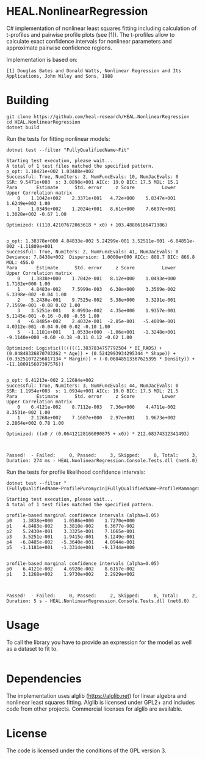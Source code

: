 # HEAL.NonlinearRegression
C# implementation of nonlinear least squares fitting including calculation of t-profiles and pairwise profile plots (see [1]).
The t-profiles allow to calculate exact confidence intervals for nonlinear parameters and approximate pairwise confidence regions.

Implementation is based on:

`[1] Douglas Bates and Donald Watts, Nonlinear Regression and Its Applications, John Wiley and Sons, 1988`

# Building
```
git clone https://github.com/heal-research/HEAL.NonlinearRegression
cd HEAL.NonlinearRegression
dotnet build
```

Run the tests for fitting nonlinear models:
```
dotnet test --filter "FullyQualifiedName~Fit"
```

```
Starting test execution, please wait...
A total of 1 test files matched the specified pattern.
p_opt: 1.10421e+002 1.03488e+002
Successful: True, NumIters: 2, NumFuncEvals: 10, NumJacEvals: 0
SSR: 9.5471e+003  s: 3.0898e+001 AICc: 19.0 BIC: 17.5 MDL: 15.1
Para       Estimate      Std. error     z Score          Lower          Upper Correlation matrix
    0    1.1042e+002    2.3371e+001   4.72e+000    5.8347e+001    1.6249e+002 1.00
    1    1.0349e+002    1.2024e+001   8.61e+000    7.6697e+001    1.3028e+002 -0.67 1.00

Optimized: ((110.42107672063618 * x0) + 103.48806186471386)


p_opt: 1.38378e+000 4.84833e-002 5.24299e-001 3.52511e-001 -6.84851e-002 -1.11809e+001
Successful: True, NumIters: 2, NumFuncEvals: 41, NumJacEvals: 0
Deviance: 7.8438e+002  Dispersion: 1.0000e+000 AICc: 808.7 BIC: 866.8 MDL: 456.0
Para       Estimate      Std. error     z Score          Lower          Upper Correlation matrix
    0    1.3838e+000    1.7042e-001   8.12e+000    1.0493e+000    1.7182e+000 1.00
    1    4.8483e-002    7.5999e-003   6.38e+000    3.3569e-002    6.3398e-002 -0.04 1.00
    2    5.2430e-001    9.7525e-002   5.38e+000    3.3291e-001    7.1569e-001 -0.08 0.02 1.00
    3    3.5251e-001    8.0993e-002   4.35e+000    1.9357e-001    5.1145e-001 -0.16 -0.08 -0.55 1.00
    4   -6.8485e-002    2.4032e-001  -2.85e-001   -5.4009e-001    4.0312e-001 -0.04 0.00 0.02 -0.10 1.00
    5   -1.1181e+001    1.0533e+000  -1.06e+001   -1.3248e+001   -9.1140e+000 -0.60 -0.38 -0.11 0.12 -0.62 1.00

Optimized: Logistic(((((((1.3837834757792504 * BI_RADS) + (0.04848326870703262 * Age)) + (0.5242993934295344 * Shape)) + (0.35251072256817134 * Margin)) + (-0.06848513367625395 * Density)) + -11.180915607397576))


p_opt: 6.41213e-002 2.12684e+002
Successful: True, NumIters: 3, NumFuncEvals: 44, NumJacEvals: 0
SSR: 1.1954e+003  s: 1.0934e+001 AICc: 19.0 BIC: 17.5 MDL: 21.5
Para       Estimate      Std. error     z Score          Lower          Upper Correlation matrix
    0    6.4121e-002    8.7112e-003   7.36e+000    4.4711e-002    8.3531e-002 1.00
    1    2.1268e+002    7.1607e+000   2.97e+001    1.9673e+002    2.2864e+002 0.78 1.00

Optimized: ((x0 / (0.06412128166090875 + x0)) * 212.68374312341493)



Passed!  - Failed:     0, Passed:     3, Skipped:     0, Total:     3, Duration: 274 ms - HEAL.NonlinearRegression.Console.Tests.dll (net6.0)
```


Run the tests for profile likelihood confidence intervals:
```
dotnet test --filter "(FullyQualifiedName~ProfilePuromycin|FullyQualifiedName~ProfileMammography)"
```

```
Starting test execution, please wait...
A total of 1 test files matched the specified pattern.

profile-based marginal confidence intervals (alpha=0.05)
p0    1.3838e+000    1.0586e+000    1.7270e+000
p1    4.8483e-002    3.3810e-002    6.3677e-002
p2    5.2430e-001    3.3325e-001    7.1665e-001
p3    3.5251e-001    1.9415e-001    5.1249e-001
p4   -6.8485e-002   -5.3640e-001    4.0944e-001
p5   -1.1181e+001   -1.3314e+001   -9.1744e+000


profile-based marginal confidence intervals (alpha=0.05)
p0    6.4121e-002    4.6920e-002    8.6157e-002
p1    2.1268e+002    1.9730e+002    2.2929e+002



Passed!  - Failed:     0, Passed:     2, Skipped:     0, Total:     2, Duration: 5 s - HEAL.NonlinearRegression.Console.Tests.dll (net6.0)
```

# Usage
To call the library you have to provide an expression for the model as well as a dataset to fit to.

```

```

# Dependencies
The implementation uses alglib (https://alglib.net) for linear algebra and nonlinear least squares fitting. 
Alglib is licensed under GPL2+ and includes code from other projects. Commercial licenses for alglib are available.

# License
The code is licensed under the conditions of the GPL version 3.
